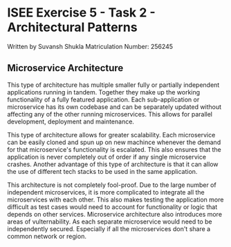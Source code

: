 # ISEE Exercise 5 - Task 2 - Architectural Patterns 

Written by Suvansh Shukla 
Matriculation Number: 256245

## Microservice Architecture

This type of architecture has multiple smaller fully or partially independent applications running in tandem. Together they make up the working functionality of a fully featured application. Each sub-application or microservice has its own codebase and can be separately updated without affecting any of the other running microservices. This allows for parallel development, deployment and maintenance. 

This type of architecture allows for greater scalability. Each microservice can be easily cloned and spun up on new machince whenever the demand for that microservice's functionality is escalated. This also ensures that the application is never completely out of order if any single microservice crashes. Another advantage of this type of architecture is that it can allow the use of
different tech stacks to be used in the same application.

This architecture is not completely fool-proof. Due to the large number of independent microservices, it is more complicated to integrate all the microservices with each other. This also makes testing the application more difficult as test cases would need to account for functionality or logic that depends on other services. Microservice architecture also introduces more areas of vulternability. As each separate microservice would need to be independently secured. Especially if all the microservices don't share a common network or region.

